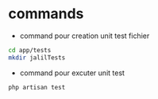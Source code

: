# commands

- command pour creation unit test fichier

```bash
cd app/tests
mkdir jalilTests
```

- command pour excuter unit test 

```bash
php artisan test
```